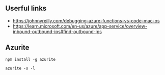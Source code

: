 ## Userful links
- https://johnnyreilly.com/debugging-azure-functions-vs-code-mac-os
- https://learn.microsoft.com/en-us/azure/app-service/overview-inbound-outbound-ips#find-outbound-ips

## Azurite
```
npm install -g azurite
```
```
azurite -s -l
```
